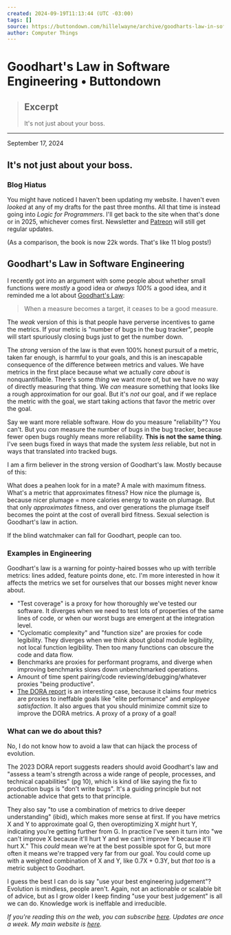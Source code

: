 ```yaml
---
created: 2024-09-19T11:13:44 (UTC -03:00)
tags: []
source: https://buttondown.com/hillelwayne/archive/goodharts-law-in-software-engineering/
author: Computer Things
---
```


# Goodhart's Law in Software Engineering • Buttondown

> ## Excerpt
> It's not just about your boss.

---
September 17, 2024

## It's not just about your boss.

### Blog Hiatus

You might have noticed I haven't been updating my website. I haven't even _looked_ at any of my drafts for the past three months. All that time is instead going into _Logic for Programmers_. I'll get back to the site when that's done or in 2025, whichever comes first. Newsletter and [Patreon](https://www.patreon.com/hillelwayne) will still get regular updates.

(As a comparison, the book is now 22k words. That's like 11 blog posts!)

## Goodhart's Law in Software Engineering

I recently got into an argument with some people about whether small functions were _mostly_ a good idea or _always 100%_ a good idea, and it reminded me a lot about [Goodhart's Law](https://en.wikipedia.org/wiki/Goodhart%27s_law):

> When a measure becomes a target, it ceases to be a good measure.

The _weak_ version of this is that people have perverse incentives to game the metrics. If your metric is "number of bugs in the bug tracker", people will start spuriously closing bugs just to get the number down.

The _strong_ version of the law is that even 100% honest pursuit of a metric, taken far enough, is harmful to your goals, and this is an inescapable consequence of the difference between metrics and values. We have metrics in the first place because what we actually _care about_ is nonquantifiable. There's some _thing_ we want more of, but we have no way of directly measuring that thing. We _can_ measure something that looks like a rough approximation for our goal. But it's _not_ our goal, and if we replace the metric with the goal, we start taking actions that favor the metric over the goal.

Say we want more reliable software. How do you measure "reliability"? You can't. But you _can_ measure the number of bugs in the bug tracker, because fewer open bugs roughly means more reliability. **This is not the same thing**. I've seen bugs fixed in ways that made the system _less_ reliable, but not in ways that translated into tracked bugs.

I am a firm believer in the strong version of Goodhart's law. Mostly because of this:

What does a peahen look for in a mate? A male with maximum fitness. What's a metric that approximates fitness? How nice the plumage is, because nicer plumage = more calories energy to waste on plumage. But that only _approximates_ fitness, and over generations the plumage itself becomes the point at the cost of overall bird fitness. Sexual selection is Goodhart's law in action.

If the blind watchmaker can fall for Goodhart, people can too.

### Examples in Engineering

Goodhart's law is a warning for pointy-haired bosses who up with terrible metrics: lines added, feature points done, etc. I'm more interested in how it affects the metrics we set for ourselves that our bosses might never know about.

-   "Test coverage" is a proxy for how thoroughly we've tested our software. It diverges when we need to test lots of properties of the same lines of code, or when our worst bugs are emergent at the integration level.
-   "Cyclomatic complexity" and "function size" are proxies for code legibility. They diverges when we think about global module legibility, not local function legibility. Then too many functions can obscure the code and data flow.
-   Benchmarks are proxies for performant programs, and diverge when improving benchmarks slows down unbenchmarked operations.
-   Amount of time spent pairing/code reviewing/debugging/whatever proxies "being productive".
-   [The DORA report](https://dora.dev/) is an interesting case, because it claims four metrics are proxies to ineffable goals like "elite performance" and _employee satisfaction_. It also argues that you should minimize commit size to improve the DORA metrics. A proxy of a proxy of a goal!

### What can we do about this?

No, I do not know how to avoid a law that can hijack the process of evolution.

The 2023 DORA report suggests readers should avoid Goodhart's law and "assess a team's strength across a wide range of people, processes, and technical capabilities" (pg 10), which is kind of like saying the fix to production bugs is "don't write bugs". It's a guiding principle but not actionable advice that gets to that principle.

They also say "to use a combination of metrics to drive deeper understanding" (ibid), which makes more sense at first. If you have metrics X and Y to approximate goal G, then overoptimizing X _might_ hurt Y, indicating you're getting further from G. In practice I've seen it turn into "we can't improve X because it'll hurt Y and we can't improve Y because it'll hurt X." This _could_ mean we're at the best possible spot for G, but more often it means we're trapped very far from our goal. You could come up with a weighted combination of X and Y, like 0.7X + 0.3Y, but _that too_ is a metric subject to Goodhart.

I guess the best I can do is say "use your best engineering judgement"? Evolution is mindless, people aren't. Again, not an actionable or scalable bit of advice, but as I grow older I keep finding "use your best judgement" is all we can do. Knowledge work is ineffable and irreducible.

_If you're reading this on the web, you can subscribe [here](https://buttondown.com/hillelwayne). Updates are once a week. My main website is [here](https://www.hillelwayne.com/)._
